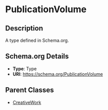 # PublicationVolume

## Description
A type defined in Schema.org.

## Schema.org Details
- **Type**: Type
- **URI**: https://schema.org/PublicationVolume

## Parent Classes
- [CreativeWork](../CreativeWork.md)


